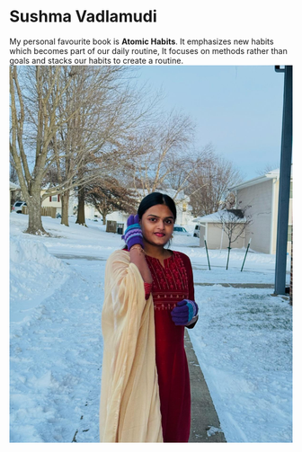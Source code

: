 # Sushma Vadlamudi
My personal favourite book is **Atomic Habits**. It emphasizes new habits which becomes part of our daily routine, It focuses on methods rather than goals and stacks our habits to create a routine.
[![from-Vadlamudi](https://github.com/Sushma-362/from-Vadlamudi/blob/main/Image.jpeg)](MyMedia.md)